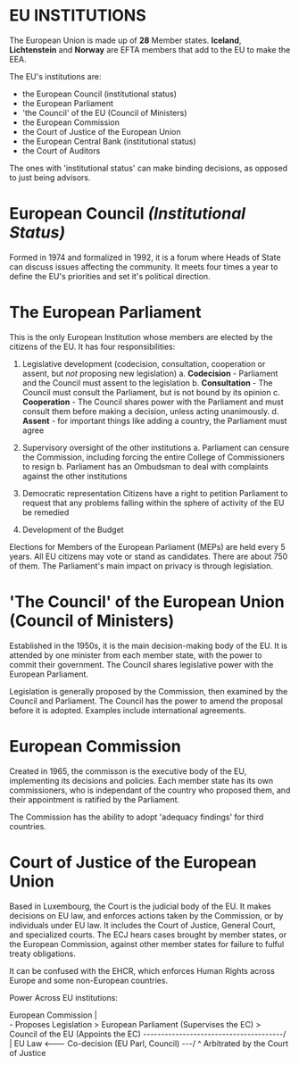 # EU INSTITUTIONS

The European Union is made up of **28** Member states. **Iceland**, **Lichtenstein** and **Norway** are EFTA members that add to the EU to make the EEA.

The EU's institutions are:

* the European Council (institutional status)
* the European Parliament
* 'the Council' of the EU (Council of Ministers)
* the European Commission
* the Court of Justice of the European Union
* the European Central Bank (institutional status)
* the Court of Auditors

The ones with 'institutional status' can make binding decisions, as opposed to just being advisors.

# European Council _(Institutional Status)_
Formed in 1974 and formalized in 1992, it is a forum where Heads of State can discuss issues affecting the community. It meets four times a year to define the EU's priorities and set it's political direction.

# The European Parliament
This is the only European Institution whose members are elected by the citizens of the EU. It has four responsibilities:

1. Legislative development (codecision, consultation, cooperation or assent, but _not_ proposing new legislation)
   a. **Codecision** - Parliament and the Council must assent to the legislation
   b. **Consultation** - The Council must consult the Parliament, but is not bound by its opinion
   c. **Cooperation** - The Council shares power with the Parliament and must consult them before making a decision, unless acting unanimously.
   d. **Assent** - for important things like adding a country, the Parliament must agree

2. Supervisory oversight of the other institutions
   a. Parliament can censure the Commission, including forcing the entire College of Commissioners to resign
   b. Parliament has an Ombudsman to deal with complaints against the other institutions

3. Democratic representation
   Citizens have a right to petition Parliament to request that any problems falling within the sphere of activity of the EU be remedied

4. Development of the Budget

Elections for Members of the European Parliament (MEPs) are held every 5 years. All EU citizens may vote or stand as candidates. There are about 750 of them. The Parliament's main impact on privacy is through legislation.

# 'The Council' of the European Union (Council of Ministers)
Established in the 1950s, it is the main decision-making body of the EU. It is attended by one minister from each member state, with the power to commit their government. The Council shares legislative power with the European Parliament.

Legislation is generally proposed by the Commission, then examined by the Council and Parliament. The Council has the power to amend the proposal before it is adopted. Examples include international agreements.

# European Commission
Created in 1965, the commisson is the executive body of the EU, implementing its decisions and policies. Each member state has its own commissioners, who is independant of the country who proposed them, and their appointment is ratified by the Parliament.

The Commission has the ability to adopt 'adequacy findings' for third countries.

# Court of Justice of the European Union
Based in Luxembourg, the Court is the judicial body of the EU. It makes decisions on EU law, and enforces actions taken by the Commission, or by individuals under EU law. It includes the Court of Justice, General Court, and specialized courts. The ECJ hears cases brought by member states, or the European Commission, against other member states for failure to fulful treaty obligations. 

It can be confused with the EHCR, which enforces Human Rights across Europe and some non-European countries.


Power Across EU institutions:

European Commission
 |                                              
 \- Proposes Legislation > European Parliament (Supervises the EC)
                         > Council of the EU   (Appoints the EC)
                         \---------------------------------------/
                                              |
EU Law <--- Co-decision (EU Parl, Council) ---/
^
Arbitrated by the Court of Justice
